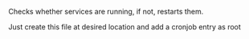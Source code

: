 Checks whether services are running, if not, restarts them.

Just create this file at desired location and add a cronjob entry as root
